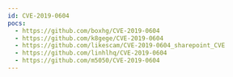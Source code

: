 ```yaml
---
id: CVE-2019-0604
pocs:
  - https://github.com/boxhg/CVE-2019-0604
  - https://github.com/k8gege/CVE-2019-0604
  - https://github.com/likescam/CVE-2019-0604_sharepoint_CVE
  - https://github.com/linhlhq/CVE-2019-0604
  - https://github.com/m5050/CVE-2019-0604
---
```

